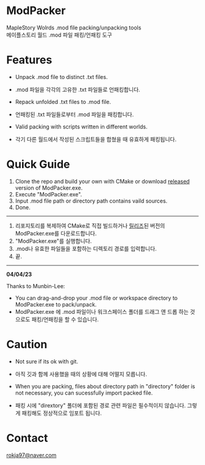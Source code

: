 # ModPacker
MapleStory Wolrds .mod file packing/unpacking tools  
메이플스토리 월드 .mod 파일 패킹/언패킹 도구

# Features
- Unpack .mod file to distinct .txt files.  
- .mod 파일을 각각의 고유한 .txt 파일들로 언패킹합니다.

- Repack unfolded .txt files to .mod file.  
- 언패킹된 .txt 파일들로부터 .mod 파일을 패킹합니다.

- Valid packing with scripts written in different worlds.  
- 각기 다른 월드에서 작성된 스크립트들을 합쳤을 때 유효하게 패킹됩니다.

# Quick Guide
1. Clone the repo and build your own with CMake or download [released](https://github.com/SeokguKim/ModPacker/releases) version of ModPacker.exe.
2. Execute "ModPacker.exe".
3. Input .mod file path or directory path contains vaild sources.
4. Done.
---
1. 리포지토리를 복제하여 CMake로 직접 빌드하거나 [릴리즈](https://github.com/SeokguKim/ModPacker/releases)된 버전의 ModPacker.exe를 다운로드합니다. 
2. "ModPacker.exe"를 실행합니다.
3. .mod나 유효한 파일들을 포함하는 디렉토리 경로를 입력합니다.
4. 끝.
---
**04/04/23**

Thanks to Munbin-Lee:
- You can drag-and-drop your .mod file or workspace directory to ModPacker.exe to pack/unpack.  
- ModPacker.exe 에 .mod 파일이나 워크스페이스 폴더를 드래그 앤 드롭 하는 것으로도 패킹/언패킹을 할 수 있습니다.

# Caution
- Not sure if its ok with git.  
- 아직 깃과 함께 사용했을 때의 상황에 대해 어떨지 모릅니다.

- When you are packing, files about directory path in "directory" folder is not necessary, you can sucessfully import packed file.  
- 패킹 시에 "dirextory" 폴더에 포함된 경로 관련 파일은 필수적이지 않습니다. 그렇게 패킹해도 정상적으로 임포트 됩니다.

# Contact
rokja97@naver.com
